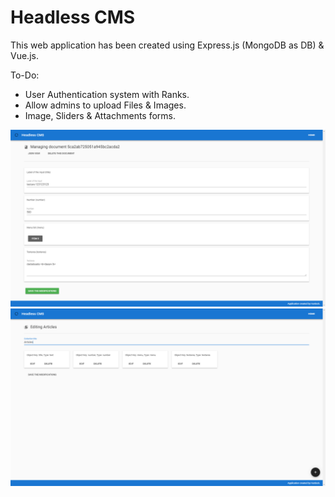 # Headless CMS

This web application has been created using Express.js (MongoDB as DB) & Vue.js.

To-Do:
* User Authentication system with Ranks.
* Allow admins to upload Files & Images.
* Image, Sliders & Attachments forms.

![Screenshot 1](https://github.com/Hurdock/headless-cms/blob/master/screenshot%20(1).png "Screenshot 1")
![Screenshot 2](https://github.com/Hurdock/headless-cms/blob/master/screenshot%20(2).png "Screenshot 2")
